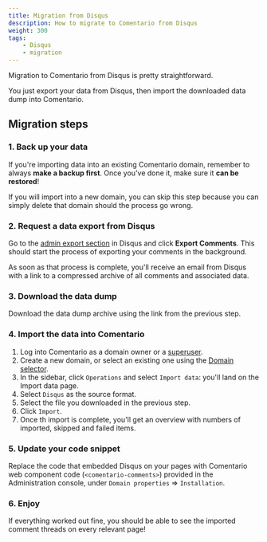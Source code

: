```yaml
---
title: Migration from Disqus
description: How to migrate to Comentario from Disqus
weight: 300
tags:
    - Disqus
    - migration
---
```


Migration to Comentario from Disqus is pretty straightforward.

You just export your data from Disqus, then import the downloaded data dump into Comentario.

<!--more-->

## Migration steps

### 1. Back up your data

If you're importing data into an existing Comentario domain, remember to always **make a backup first**. Once you've done it, make sure it **can be restored**!

If you will import into a new domain, you can skip this step because you can simply delete that domain should the process go wrong.

### 2. Request a data export from Disqus

Go to the [admin export section](https://disqus.com/admin/discussions/export/) in Disqus and click **Export Comments**. This should start the process of exporting your comments in the background.

As soon as that process is complete, you'll receive an email from Disqus with a link to a compressed archive of all comments and associated data.

### 3. Download the data dump

Download the data dump archive using the link from the previous step.

### 4. Import the data into Comentario

1. Log into Comentario as a domain owner or a [superuser](/kb/permissions/superuser).
2. Create a new domain, or select an existing one using the [Domain selector](/configuration/frontend/domain).
3. In the sidebar, click `Operations` and select `Import data`: you'll land on the Import data page.
4. Select `Disqus` as the source format.
5. Select the file you downloaded in the previous step.
6. Click `Import`.
7. Once th import is complete, you'll get an overview with numbers of imported, skipped and failed items.

### 5. Update your code snippet

Replace the code that embedded Disqus on your pages with Comentario web component code (`<comentario-comments>`) provided in the Administration console, under `Domain properties` ⇒ `Installation`.

### 6. Enjoy

If everything worked out fine, you should be able to see the imported comment threads on every relevant page!
